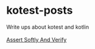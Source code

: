 # kotest-posts
Write ups about kotest and kotlin
<br/>
<br/>
[Assert Softly And Verify](https://alexcue987.github.io/kotest-posts/assert-soflty/ASSERT-SOFTLY-AND-VERIFY.md)
